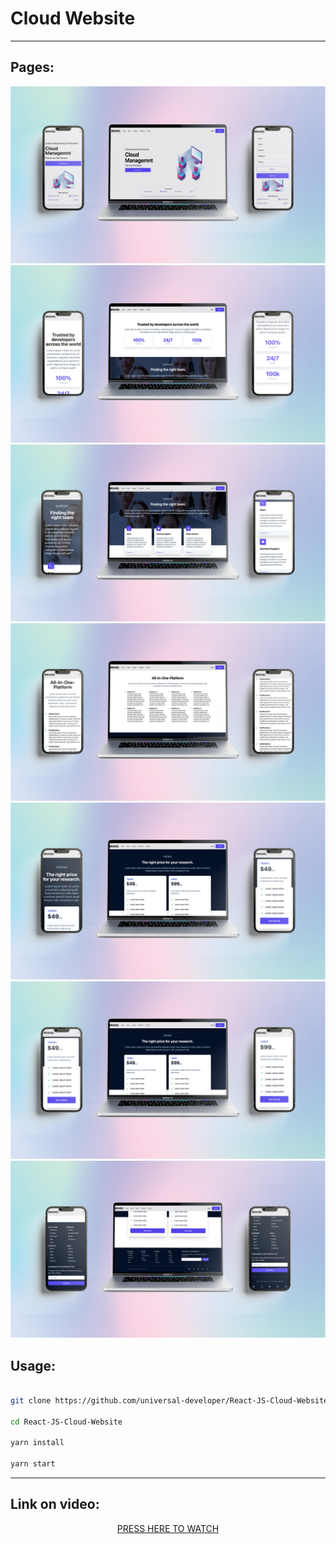 <h1>Cloud Website</h1>

<hr>

<h2>Pages:</h2>

<p align="center"><img src="demo/demo-gradient/1.png" alt="demo-gradient/1.png must be here"  > <img src="demo/demo-gradient/2.png" alt="demo-gradient/2.png must be here"  > <img src="demo/demo-gradient/3.png" alt="demo-gradient/3.png must be here"  > <img src="demo/demo-gradient/4.png" alt="demo-gradient/4.png must be here"  > <img src="demo/demo-gradient/5.png" alt="demo-gradient/5.png must be here"  > <img src="demo/demo-gradient/6.png" alt="demo-gradient/6.png must be here"  > <img src="demo/demo-gradient/7.png" alt="demo-gradient/7.png must be here"  > </p>

<h2>Usage: </h2>

```bash

git clone https://github.com/universal-developer/React-JS-Cloud-Website

cd React-JS-Cloud-Website

yarn install

yarn start

```

<hr>

<h2>Link on video:</h2>

<p align="center"><a href="https://youtu.be/TVQnhcVFTVs">PRESS HERE TO WATCH</a></p>
